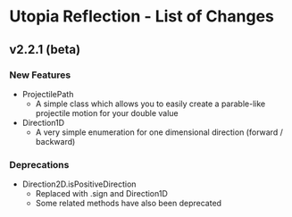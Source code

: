 # Utopia Reflection - List of Changes
## v2.2.1 (beta)
### New Features
- ProjectilePath
    - A simple class which allows you to easily create a parable-like projectile motion for your double value
- Direction1D
    - A very simple enumeration for one dimensional direction (forward / backward)
### Deprecations
- Direction2D.isPositiveDirection
    - Replaced with .sign and Direction1D
    - Some related methods have also been deprecated
